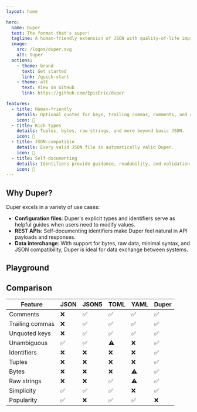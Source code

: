 ```yaml
---
layout: home

hero:
  name: Duper
  text: The format that's super!
  tagline: A human-friendly extension of JSON with quality-of-life improvements, extra types, and semantic identifiers.
  image:
    src: /logos/duper.svg
    alt: Duper
  actions:
    - theme: brand
      text: Get started
      link: /quick-start
    - theme: alt
      text: View on GitHub
      link: https://github.com/EpicEric/duper

features:
  - title: Human-friendly
    details: Optional quotes for keys, trailing commas, comments, and clean syntax.
    icon: 🎨
  - title: Rich types
    details: Tuples, bytes, raw strings, and more beyond basic JSON.
    icon: 🔧
  - title: JSON-compatible
    details: Every valid JSON file is automatically valid Duper.
    icon: 🔄
  - title: Self-documenting
    details: Identifiers provide guidance, readability, and validation.
    icon: 📝
---
```


<script setup>
import DuperEditor from './components/DuperEditor.vue';

const initial = `UserProfile({
  id: Uuid("f111c275-b4ce-4392-8e5b-19067ce39b53"),
  username: "EpicEric",
  email: EmailAddress("eric@duper.dev.br"),
  settings: {
    "dark mode": true,
    language: Locale("pt-BR"),
    metadata: null,
  },
  score: 120.25,
  // Support for bytes, woohoo!
  avatar: Png(b"\\x89PNG\\r\\n\\x1a\\n\\x00\\x00\\x00\\rIHDR"),
  bio: r#"Hello! I'm a super "duper" user!"#,
  last_logins: [
    (IPv4Address("192.168.1.100"), DateTime("2024-03-20T14:30:00Z")),
  ],
})`;
</script>

## Why Duper?

Duper excels in a variety of use cases:

- **Configuration files**: Duper's explicit types and identifiers serve as helpful guides when users need to modify values.
- **REST APIs**: Self-documenting identifiers make Duper feel natural in API payloads and responses.
- **Data interchange**: With support for bytes, raw data, minimal syntax, and JSON compatibility, Duper is ideal for data exchange between systems.

## Playground

<DuperEditor :initial="initial" />

## Comparison

| Feature         | JSON | JSON5 | TOML | YAML | Duper |
| --------------- | ---- | ----- | ---- | ---- | ----- |
| Comments        | ❌   | ✅    | ✅   | ✅   | ✅    |
| Trailing commas | ❌   | ✅    | ✅   | ✅   | ✅    |
| Unquoted keys   | ❌   | ✅    | ✅   | ✅   | ✅    |
| Unambiguous     | ✅   | ✅    | ⚠️   | ❌   | ✅    |
| Identifiers     | ❌   | ❌    | ❌   | ❌   | ✅    |
| Tuples          | ❌   | ❌    | ❌   | ❌   | ✅    |
| Bytes           | ❌   | ❌    | ❌   | ⚠️   | ✅    |
| Raw strings     | ❌   | ❌    | ✅   | ⚠️   | ✅    |
| Simplicity      | ✅   | ✅    | ✅   | ❌   | ✅    |
| Popularity      | ✅   | ❌    | ✅   | ✅   | ❌    |
